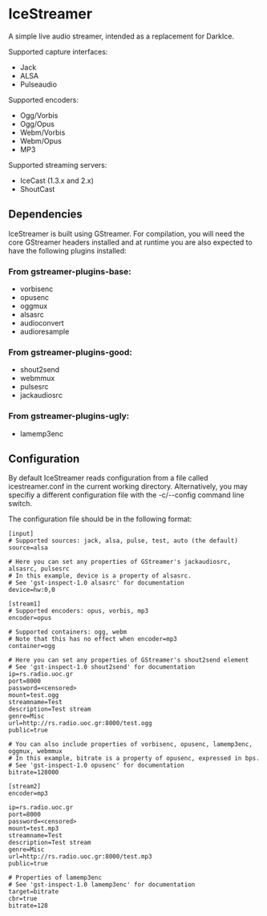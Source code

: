 # IceStreamer
A simple live audio streamer, intended as a replacement for DarkIce.

Supported capture interfaces:
* Jack
* ALSA
* Pulseaudio

Supported encoders:
* Ogg/Vorbis
* Ogg/Opus
* Webm/Vorbis
* Webm/Opus
* MP3

Supported streaming servers:
* IceCast (1.3.x and 2.x)
* ShoutCast

## Dependencies
IceStreamer is built using GStreamer. For compilation, you will need the core GStreamer
headers installed and at runtime you are also expected to have the following plugins
installed:

### From gstreamer-plugins-base:
* vorbisenc
* opusenc
* oggmux
* alsasrc
* audioconvert
* audioresample

### From gstreamer-plugins-good:
* shout2send
* webmmux
* pulsesrc
* jackaudiosrc

### From gstreamer-plugins-ugly:
* lamemp3enc

## Configuration
By default IceStreamer reads configuration from a file called icestreamer.conf
in the current working directory. Alternatively, you may specifiy a different
configuration file with the -c/--config command line switch.

The configuration file should be in the following format:

    [input]
    # Supported sources: jack, alsa, pulse, test, auto (the default)
    source=alsa

    # Here you can set any properties of GStreamer's jackaudiosrc, alsasrc, pulsesrc
    # In this example, device is a property of alsasrc.
    # See 'gst-inspect-1.0 alsasrc' for documentation
    device=hw:0,0

    [stream1]
    # Supported encoders: opus, vorbis, mp3
    encoder=opus

    # Supported containers: ogg, webm
    # Note that this has no effect when encoder=mp3
    container=ogg

    # Here you can set any properties of GStreamer's shout2send element
    # See 'gst-inspect-1.0 shout2send' for documentation
    ip=rs.radio.uoc.gr
    port=8000
    password=<censored>
    mount=test.ogg
    streamname=Test
    description=Test stream
    genre=Misc
    url=http://rs.radio.uoc.gr:8000/test.ogg
    public=true

    # You can also include properties of vorbisenc, opusenc, lamemp3enc, oggmux, webmmux
    # In this example, bitrate is a property of opusenc, expressed in bps.
    # See 'gst-inspect-1.0 opusenc' for documentation
    bitrate=128000

    [stream2]
    encoder=mp3

    ip=rs.radio.uoc.gr
    port=8000
    password=<censored>
    mount=test.mp3
    streamname=Test
    description=Test stream
    genre=Misc
    url=http://rs.radio.uoc.gr:8000/test.mp3
    public=true

    # Properties of lamemp3enc
    # See 'gst-inspect-1.0 lamemp3enc' for documentation
    target=bitrate
    cbr=true
    bitrate=128
